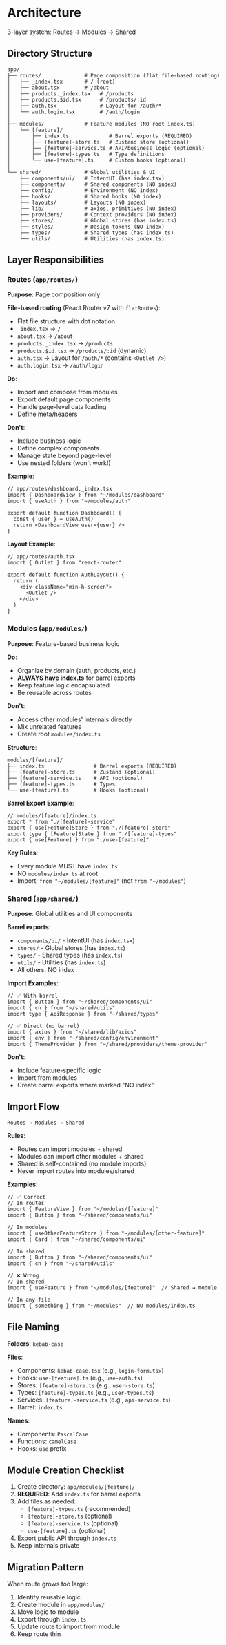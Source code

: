 # Architecture

3-layer system: Routes → Modules → Shared

## Directory Structure

```
app/
├── routes/              # Page composition (flat file-based routing)
│   ├── _index.tsx       # / (root)
│   ├── about.tsx        # /about
│   ├── products._index.tsx   # /products
│   ├── products.$id.tsx      # /products/:id
│   ├── auth.tsx              # Layout for /auth/*
│   └── auth.login.tsx        # /auth/login
│
├── modules/             # Feature modules (NO root index.ts)
│   └── [feature]/
│       ├── index.ts             # Barrel exports (REQUIRED)
│       ├── [feature]-store.ts   # Zustand store (optional)
│       ├── [feature]-service.ts # API/business logic (optional)
│       ├── [feature]-types.ts   # Type definitions
│       └── use-[feature].ts     # Custom hooks (optional)
│
└── shared/              # Global utilities & UI
    ├── components/ui/   # IntentUI (has index.tsx)
    ├── components/      # Shared components (NO index)
    ├── config/          # Environment (NO index)
    ├── hooks/           # Shared hooks (NO index)
    ├── layouts/         # Layouts (NO index)
    ├── lib/             # axios, primitives (NO index)
    ├── providers/       # Context providers (NO index)
    ├── stores/          # Global stores (has index.ts)
    ├── styles/          # Design tokens (NO index)
    ├── types/           # Shared types (has index.ts)
    └── utils/           # Utilities (has index.ts)
```

## Layer Responsibilities

### Routes (`app/routes/`)

**Purpose**: Page composition only

**File-based routing** (React Router v7 with `flatRoutes`):
- Flat file structure with dot notation
- `_index.tsx` → `/`
- `about.tsx` → `/about`
- `products._index.tsx` → `/products`
- `products.$id.tsx` → `/products/:id` (dynamic)
- `auth.tsx` → Layout for `/auth/*` (contains `<Outlet />`)
- `auth.login.tsx` → `/auth/login`

**Do**:
- Import and compose from modules
- Export default page components
- Handle page-level data loading
- Define meta/headers

**Don't**:
- Include business logic
- Define complex components
- Manage state beyond page-level
- Use nested folders (won't work!)

**Example**:
```tsx
// app/routes/dashboard._index.tsx
import { DashboardView } from "~/modules/dashboard"
import { useAuth } from "~/modules/auth"

export default function Dashboard() {
  const { user } = useAuth()
  return <DashboardView user={user} />
}
```

**Layout Example**:
```tsx
// app/routes/auth.tsx
import { Outlet } from "react-router"

export default function AuthLayout() {
  return (
    <div className="min-h-screen">
      <Outlet />
    </div>
  )
}
```

### Modules (`app/modules/`)

**Purpose**: Feature-based business logic

**Do**:
- Organize by domain (auth, products, etc.)
- **ALWAYS have index.ts** for barrel exports
- Keep feature logic encapsulated
- Be reusable across routes

**Don't**:
- Access other modules' internals directly
- Mix unrelated features
- Create root `modules/index.ts`

**Structure**:
```
modules/[feature]/
├── index.ts                # Barrel exports (REQUIRED)
├── [feature]-store.ts      # Zustand (optional)
├── [feature]-service.ts    # API (optional)
├── [feature]-types.ts      # Types
└── use-[feature].ts        # Hooks (optional)
```

**Barrel Export Example**:
```tsx
// modules/[feature]/index.ts
export * from "./[feature]-service"
export { use[Feature]Store } from "./[feature]-store"
export type { [Feature]State } from "./[feature]-types"
export { use[Feature] } from "./use-[feature]"
```

**Key Rules**:
- Every module MUST have `index.ts`
- NO `modules/index.ts` at root
- Import: `from "~/modules/[feature]"` (not `from "~/modules"`)

### Shared (`app/shared/`)

**Purpose**: Global utilities and UI components

**Barrel exports**:
- `components/ui/` - IntentUI (has `index.tsx`)
- `stores/` - Global stores (has `index.ts`)
- `types/` - Shared types (has `index.ts`)
- `utils/` - Utilities (has `index.ts`)
- All others: NO index

**Import Examples**:
```tsx
// ✅ With barrel
import { Button } from "~/shared/components/ui"
import { cn } from "~/shared/utils"
import type { ApiResponse } from "~/shared/types"

// ✅ Direct (no barrel)
import { axios } from "~/shared/lib/axios"
import { env } from "~/shared/config/environment"
import { ThemeProvider } from "~/shared/providers/theme-provider"
```

**Don't**:
- Include feature-specific logic
- Import from modules
- Create barrel exports where marked "NO index"

## Import Flow

```
Routes → Modules → Shared
```

**Rules**:
- Routes can import modules + shared
- Modules can import other modules + shared
- Shared is self-contained (no module imports)
- Never import routes into modules/shared

**Examples**:
```tsx
// ✅ Correct
// In routes
import { FeatureView } from "~/modules/[feature]"
import { Button } from "~/shared/components/ui"

// In modules
import { useOtherFeatureStore } from "~/modules/[other-feature]"
import { Card } from "~/shared/components/ui"

// In shared
import { Button } from "~/shared/components/ui"
import { cn } from "~/shared/utils"

// ❌ Wrong
// In shared
import { useFeature } from "~/modules/[feature]"  // Shared → module

// In any file
import { something } from "~/modules"  // NO modules/index.ts
```

## File Naming

**Folders**: `kebab-case`

**Files**:
- Components: `kebab-case.tsx` (e.g., `login-form.tsx`)
- Hooks: `use-[feature].ts` (e.g., `use-auth.ts`)
- Stores: `[feature]-store.ts` (e.g., `user-store.ts`)
- Types: `[feature]-types.ts` (e.g., `user-types.ts`)
- Services: `[feature]-service.ts` (e.g., `api-service.ts`)
- Barrel: `index.ts`

**Names**:
- Components: `PascalCase`
- Functions: `camelCase`
- Hooks: `use` prefix

## Module Creation Checklist

1. Create directory: `app/modules/[feature]/`
2. **REQUIRED**: Add `index.ts` for barrel exports
3. Add files as needed:
   - `[feature]-types.ts` (recommended)
   - `[feature]-store.ts` (optional)
   - `[feature]-service.ts` (optional)
   - `use-[feature].ts` (optional)
4. Export public API through `index.ts`
5. Keep internals private

## Migration Pattern

When route grows too large:

1. Identify reusable logic
2. Create module in `app/modules/`
3. Move logic to module
4. Export through `index.ts`
5. Update route to import from module
6. Keep route thin
